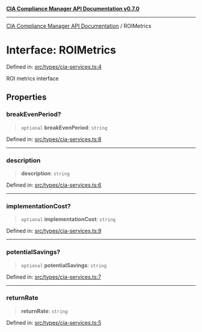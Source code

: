 [**CIA Compliance Manager API Documentation v0.7.0**](../README.md)

***

[CIA Compliance Manager API Documentation](../globals.md) / ROIMetrics

# Interface: ROIMetrics

Defined in: [src/types/cia-services.ts:4](https://github.com/Hack23/cia-compliance-manager/blob/main/src/types/cia-services.ts#L4)

ROI metrics interface

## Properties

### breakEvenPeriod?

> `optional` **breakEvenPeriod**: `string`

Defined in: [src/types/cia-services.ts:8](https://github.com/Hack23/cia-compliance-manager/blob/main/src/types/cia-services.ts#L8)

***

### description

> **description**: `string`

Defined in: [src/types/cia-services.ts:6](https://github.com/Hack23/cia-compliance-manager/blob/main/src/types/cia-services.ts#L6)

***

### implementationCost?

> `optional` **implementationCost**: `string`

Defined in: [src/types/cia-services.ts:9](https://github.com/Hack23/cia-compliance-manager/blob/main/src/types/cia-services.ts#L9)

***

### potentialSavings?

> `optional` **potentialSavings**: `string`

Defined in: [src/types/cia-services.ts:7](https://github.com/Hack23/cia-compliance-manager/blob/main/src/types/cia-services.ts#L7)

***

### returnRate

> **returnRate**: `string`

Defined in: [src/types/cia-services.ts:5](https://github.com/Hack23/cia-compliance-manager/blob/main/src/types/cia-services.ts#L5)

